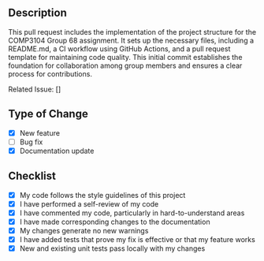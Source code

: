 ## Description
This pull request includes the implementation of the project structure for the COMP3104 Group 68 assignment. It sets up the necessary files, including a README.md, a CI workflow using GitHub Actions, and a pull request template for maintaining code quality. This initial commit establishes the foundation for collaboration among group members and ensures a clear process for contributions.

Related Issue: []

## Type of Change
- [x] New feature
- [ ] Bug fix
- [x] Documentation update

## Checklist
- [x] My code follows the style guidelines of this project
- [x] I have performed a self-review of my code
- [x] I have commented my code, particularly in hard-to-understand areas
- [x] I have made corresponding changes to the documentation
- [x] My changes generate no new warnings
- [x] I have added tests that prove my fix is effective or that my feature works
- [x] New and existing unit tests pass locally with my changes